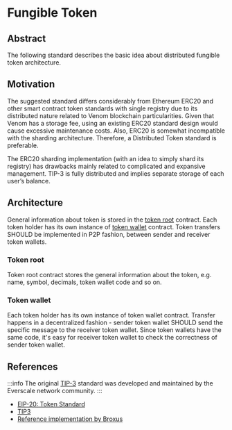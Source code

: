 # Fungible Token

## Abstract

The following standard describes the basic idea about distributed fungible token architecture.

## Motivation

The suggested standard differs considerably from Ethereum ERC20 and other smart contract token standards with single registry due to its distributed nature related to Venom blockchain particularities. Given that Venom has a storage fee, using an existing ERC20 standard design would cause excessive maintenance costs. Also, ERC20 is somewhat incompatible with the sharding architecture. Therefore, a Distributed Token standard is preferable.

The ERC20 sharding implementation (with an idea to simply shard its registry) has drawbacks mainly related to complicated and expansive management. TIP-3 is fully distributed and implies separate storage of each user’s balance.

## Architecture

General information about token is stored in the [token root](#token-root) contract. Each token holder has its own instance of [token wallet](#token-wallet) contract. Token transfers SHOULD be implemented in P2P fashion, between sender and receiver token wallets.

### Token root

Token root contract stores the general information about the token, e.g. name, symbol, decimals, token wallet code and so on.

### Token wallet

Each token holder has its own instance of token wallet contract. Transfer happens in a decentralized fashion - sender token wallet SHOULD send the specific message to the receiver token wallet. Since token wallets have the same code, it's easy for receiver token wallet to check the correctness of sender token wallet.

## References

:::info
The original [TIP-3](https://docs.everscale.network/standard/TIP-3) standard was developed and maintained by the Everscale network community.
:::

- [EIP-20: Token Standard](https://eips.ethereum.org/EIPS/eip-20)
- [TIP3](https://forum.everscale.network/t/tip-3-distributed-token-or-ton-cash/64)
- [Reference implementation by Broxus](https://github.com/broxus/ton-eth-bridge-token-contracts)
